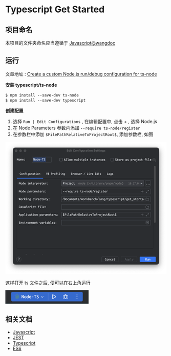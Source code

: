 # Typescript Get Started

## 项目命名

本项目的文件夹命名应当遵循于 [Javascript@wangdoc](https://wangdoc.com/javascript/)

## 运行

文章地址 : [Create a custom Node.js run/debug configuration for ts-node](https://www.jetbrains.com/help/webstorm/running-and-debugging-typescript.html#ws_ts_run_debug_directly_ceate_node_config)

**安装 typescript/ts-node**

```
$ npm install --save-dev ts-node
$ npm install --save-dev typescript
```

**创建配置**

1. 选择 `Run | Edit Configurations` , 在编辑配置中, 点击 + , 选择 Node.js
2. 在 Node Parameters 参数内添加 `--require ts-node/register`
3. 在参数栏中添加 `$FilePathRelativeToProjectRoot$`, 添加参数栏, 如图

![配置](assets/images/readme-dialog.png)

这样打开 ts 文件之后, 便可以在右上角运行

![运行](assets/images/readme-run.png)

## 相关文档

- [Javascript](https://wangdoc.com/javascript/)
- [JEST](https://jestjs.io/zh-Hans/docs/getting-started)
- [Typescript](https://www.typescriptlang.org/docs/)
- [ES6](https://wangdoc.com/es6/)
